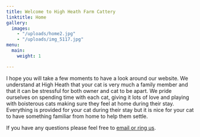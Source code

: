 ```yaml
---
title: Welcome to High Heath Farm Cattery
linktitle: Home
gallery:
  images:
    - "/uploads/home2.jpg"
    - "/uploads/img_5117.jpg"
menu:
  main:
    weight: 1

---
```

I hope you will take a few moments to
have a look around our website. We understand at High Heath that your cat is
very much a family member and that it can be stressful for both owner and cat to
be apart. We pride ourselves on spending time with each cat, giving it lots of
love and playing with boisterous cats making sure they feel at home during their
stay. Everything is provided for your cat during their stay but it is nice for
your cat to have something familiar from home to help them settle.

If you have any questions please feel free to [email or ring us](/contact-us/).
